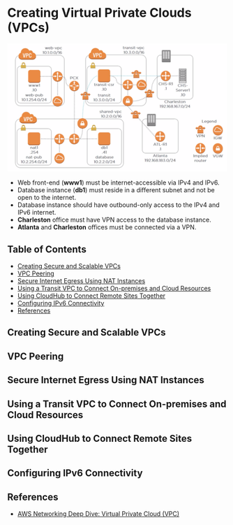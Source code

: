 # Creating Virtual Private Clouds (VPCs)

<div align="center"><img src="assets/scenario.png" width="900"></div>

- Web front-end (**www1**) must be internet-accessible via IPv4 and IPv6.
- Database instance (**db1**) must reside in a different subnet and not be open to the internet.
- Database instance should have outbound-only access to the IPv4 and IPv6 internet.
- **Charleston** office must have VPN access to the database instance.
- **Atlanta** and **Charleston** offices must be connected via a VPN.

## Table of Contents

<!-- START doctoc generated TOC please keep comment here to allow auto update -->
<!-- DON'T EDIT THIS SECTION, INSTEAD RE-RUN doctoc TO UPDATE -->

- [Creating Secure and Scalable VPCs](#creating-secure-and-scalable-vpcs)
- [VPC Peering](#vpc-peering)
- [Secure Internet Egress Using NAT Instances](#secure-internet-egress-using-nat-instances)
- [Using a Transit VPC to Connect On-premises and Cloud Resources](#using-a-transit-vpc-to-connect-on-premises-and-cloud-resources)
- [Using CloudHub to Connect Remote Sites Together](#using-cloudhub-to-connect-remote-sites-together)
- [Configuring IPv6 Connectivity](#configuring-ipv6-connectivity)
- [References](#references)

<!-- END doctoc generated TOC please keep comment here to allow auto update -->

## Creating Secure and Scalable VPCs

## VPC Peering

## Secure Internet Egress Using NAT Instances

## Using a Transit VPC to Connect On-premises and Cloud Resources

## Using CloudHub to Connect Remote Sites Together

## Configuring IPv6 Connectivity

## References

- [AWS Networking Deep Dive: Virtual Private Cloud (VPC)](https://app.pluralsight.com/library/courses/aws-networking-deep-dive-vpc/table-of-contents)
